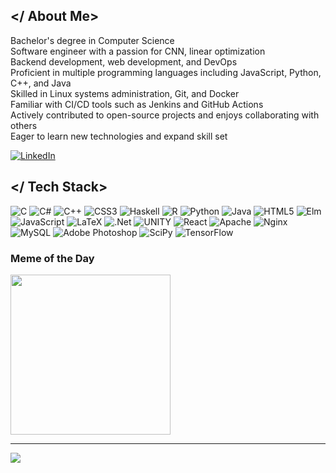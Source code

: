 ## </ About Me>
Bachelor's degree in Computer Science<br>Software engineer with a passion for CNN, linear optimization <br>Backend development, web development, and DevOps<br>Proficient in multiple programming languages including JavaScript, Python, C++, and Java<br>Skilled in Linux systems administration, Git, and Docker<br>Familiar with CI/CD tools such as Jenkins and GitHub Actions<br>Actively contributed to open-source projects and enjoys collaborating with others<br>Eager to learn new technologies and expand skill set

[![LinkedIn](https://img.shields.io/badge/LinkedIn-%230077B5.svg?logo=linkedin&logoColor=white)](https://linkedin.com/in/https://www.linkedin.com/in/moeinroghani/) 


## </ Tech Stack>
![C](https://img.shields.io/badge/c-%23000000.svg?style=flat-square&logo=c&logoColor=white)
![C#](https://img.shields.io/badge/c%23-%23232323.svg?style=flat-square&logo=c-sharp&logoColor=white)
![C++](https://img.shields.io/badge/c++-%23000000.svg?style=flat-square&logo=c%2B%2B&logoColor=white)
![CSS3](https://img.shields.io/badge/css3-%23232323.svg?style=flat-square&logo=css3&logoColor=white)
![Haskell](https://img.shields.io/badge/Haskell-5e5e5e?style=flat-square&logo=haskell&logoColor=white)
![R](https://img.shields.io/badge/r-%23232323.svg?style=flat-square&logo=r&logoColor=white)
![Python](https://img.shields.io/badge/python-4b4b4b?style=flat-square&logo=python&logoColor=white)
![Java](https://img.shields.io/badge/java-%23232323.svg?style=flat-square&logo=java&logoColor=white)
![HTML5](https://img.shields.io/badge/html5-%23000000.svg?style=flat-square&logo=html5&logoColor=white)
![Elm](https://img.shields.io/badge/Elm-5e5e5e?style=flat-square&logo=elm&logoColor=white)
![JavaScript](https://img.shields.io/badge/javascript-%23232323.svg?style=flat-square&logo=javascript&logoColor=white)
![LaTeX](https://img.shields.io/badge/latex-%23000000.svg?style=flat-square&logo=latex&logoColor=white)
![.Net](https://img.shields.io/badge/.NET-5C5C5C?style=flat-square&logo=.net&logoColor=white)
![UNITY](https://img.shields.io/badge/Unity-%23232323.svg?style=flat-square&logo=unity&logoColor=white)
![React](https://img.shields.io/badge/react-%23232323.svg?style=flat-square&logo=react&logoColor=white)
![Apache](https://img.shields.io/badge/apache-%23000000.svg?style=flat-square&logo=apache&logoColor=white)
![Nginx](https://img.shields.io/badge/nginx-%23232323.svg?style=flat-square&logo=nginx&logoColor=white)
![MySQL](https://img.shields.io/badge/mysql-%23000000.svg?style=flat-square&logo=mysql&logoColor=white)
![Adobe Photoshop](https://img.shields.io/badge/adobephotoshop-%23000000.svg?style=flat-square&logo=adobephotoshop&logoColor=white)
![SciPy](https://img.shields.io/badge/SciPy-%23000000.svg?style=flat-square&logo=scipy&logoColor=white)
![TensorFlow](https://img.shields.io/badge/TensorFlow-%23000000.svg?style=flat-square&logo=TensorFlow&logoColor=white)



### Meme of the Day
<img src="https://rm.up.railway.app/" width="256px"/>

---
[![](https://visitcount.itsvg.in/api?id=MoeinRoghani&icon=1&color=0)](https://visitcount.itsvg.in)

<!--# this is for size, big to small, #, ##, ###,-->
